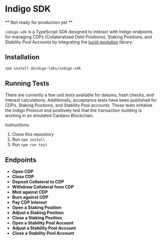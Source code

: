 # Indigo SDK

** Not ready for production yet **

`indigo-sdk` is a TypeScript SDK designed to interact with Indigo endpoints for managing CDPs (Collateralized Debt Positions), Staking Positions, and Stability Pool Accounts by integrating the [lucid-evolution](https://github.com/Anastasia-Labs/lucid-evolution) library.

## Installation

```bash
npm install @indigo-labs/indigo-sdk
```

## Running Tests

There are currently a few unit tests available for datums, hash checks, and interest calculations. Additionally, acceptance tests have been published for CDPs, Staking Positions, and Stability Pool accounts. These tests initialize the Indigo Protocol and positively test that the transaction building is working in an emulated Cardano Blockchain.

Instructions:

1. Clone this repository
2. Run `npm install`
3. Run `npm run test`

## Endpoints

- **Open CDP**
- **Close CDP**
- **Deposit Collateral to CDP**
- **Withdraw Collateral from CDP**
- **Mint against CDP**
- **Burn against CDP**
- **Pay CDP Interest**
- **Open a Staking Position**
- **Adjust a Staking Position**
- **Close a Staking Position**
- **Open a Stability Pool Account**
- **Adjust a Stability Pool Account**
- **Close a Stability Pool Account**
